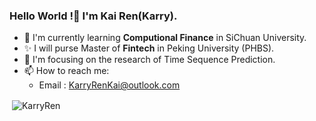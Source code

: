 ### Hello World !👋 I'm Kai Ren(Karry).

- 🌱 I'm currently learning **Computional Finance** in SiChuan University.
- ✨ I will purse Master of **Fintech** in Peking University (PHBS).
- 🔭 I'm focusing on the research of Time Sequence Prediction.
- 📫 How to reach me:
  - Email : KarryRenKai@outlook.com

<p>&nbsp;<img align="center" src="https://github-readme-stats.vercel.app/api?username=KarryRen&show_icons=true&locale=en" alt="KarryRen" /></p>
